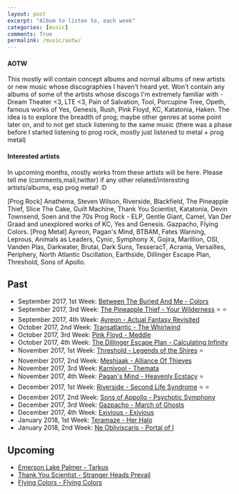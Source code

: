 ```yaml
---
layout: post
excerpt: "Album to listen to, each week"
categories: [music]
comments: True
permalink: /music/aotw/
---
```


#### AOTW

This mostly will contain concept albums and normal albums of new artists or new music whose discographies I haven't heard yet. Won't contain any albums of some of the artists whose discogs I'm extremely familiar with - Dream Theater <3, LTE <3, Pain of Salvation, Tool, Porcupine Tree, Opeth, famous works of Yes, Genesis, Rush, Pink Floyd, KC, Katatonia, Haken. The idea is to explore the breadth of prog; maybe other genres at some point later on, and to not get stuck listening to the same music (there was a phase before I started listening to prog rock, mostly just listened to metal + prog metal)

#### Interested artists

In upcoming months, mostly works from these artists will be here. Please tell me (comments,mail,twitter) if any other related/interesting artists/albums, esp prog metal! :D

[Prog Rock] Anathema, Steven Wilson, Riverside, Blackfield, The Pineapple Thief, Slice The Cake, Guilt Machine, Thank You Scientist, Katatonia, Devin Townsend, Soen and the 70s Prog Rock - ELP, Gentle Giant, Camel, Van Der Graad and unexplored works of KC, Yes and Genesis. Gazpacho, Flying Colors.
[Prog Metal] Ayreon, Pagan's Mind,  BTBAM, Fates Warning, Leprous, Animals as Leaders, Cynic, Symphony X, Gojira, Marillion, OSI, Vanden Plas, Darkwater, Brutai, Dark Suns, TesseracT, Acrania, Versailles, Periphery, North Atlantic Oscillation, Earthside, Dillinger Escape Plan, Threshold, Sons of Apollo.



## Past
- September 2017, 1st Week: [Between The Buried And Me - Colors](https://open.spotify.com/album/56mXsvBsKgRCXgmtzOAC22)
- September 2017, 3rd Week: [The Pineapple Thief - Your Wilderness](https://open.spotify.com/album/7jjzqewWL5T2lj8hU2Z4bG) :star: :star:
- September 2017, 4th Week: [Ayreon - Actual Fantasy Revisited](https://open.spotify.com/album/5I6I4IAoTa6Kz04wsf0KnC)
- October 2017, 2nd Week: [Transatlantic - The Whirlwind](https://www.amazon.com/Whirlwind-Transatlantic/dp/B002OB9KPE)
- October 2017, 3rd Week: [Pink Floyd - Meddle](https://open.spotify.com/album/468ZwCchVtzEbt9BHmXopb)
- October 2017, 4th Week: [The Dillinger Escape Plan - Calculating Infinity](https://open.spotify.com/album/0lUmhvC9JtPpU8LEYHVdyS)
- November 2017, 1st Week: [Threshold - Legends of the Shires](https://open.spotify.com/album/00ne0iFQv1qFKcP6Th1EkD) :star: 
- November 2017, 2nd Week: [Meshiaak - Alliance Of Thieves](https://open.spotify.com/album/0oF5EOEyPcUZvlyHH84TRq)
- November 2017, 3rd Week: [Karnivool - Themata](https://open.spotify.com/album/0omKAKPTlUn7bREO0c39QI)
- November 2017, 4th Week: [Pagan's Mind - Heavenly Ecstacy](https://open.spotify.com/album/0yAjhIKJpvL5BGOmBgQAb7) :star:
- December 2017, 1st Week: [Riverside - Second Life Syndrome](https://open.spotify.com/album/4Zx7hlALHjjmjAXOSCJQCg) :star: :star:
- December 2017, 2nd Week: [Sons of Appollo - Psychotic Symphony](https://open.spotify.com/album/1FW9JsNi0BE3LK3WnHgJOm)
- December 2017, 3rd Week: [Gazpacho - March of Ghosts](https://open.spotify.com/album/2NDTI6UcaVD7dZDPYj15fG)
- December 2017, 4th Week: [Exivious - Exivious](https://open.spotify.com/album/7us0VRYUOseOfX0FsK699h)
- January 2018, 1st Week: [Teramaze - Her Halo](https://open.spotify.com/album/3bzDot2MV28Mio5JIfaZJD)
- January 2018, 2nd Week: [Ne Obliviscaris - Portal of I](https://open.spotify.com/album/7feTPMrjlEF9yEFhBgS2qI)

## Upcoming

- [Emerson Lake Palmer - Tarkus](https://open.spotify.com/album/6mqJylLfGnLCXhdyMPBCRo)
- [Thank You Scientist - Stranger Heads Prevail](https://open.spotify.com/album/4zKSMYpAgpp70sKjs36AZw)
- [Flying Colors - Flying Colors](https://open.spotify.com/album/6Ef02ae9FloRxqFKG7Ie7A)

